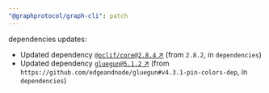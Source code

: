 ```yaml
---
"@graphprotocol/graph-cli": patch
---
```

dependencies updates:
  - Updated dependency [`@oclif/core@2.8.4` ↗︎](https://www.npmjs.com/package/@oclif/core/v/2.8.4) (from `2.8.2`, in `dependencies`)
  - Updated dependency [`gluegun@5.1.2` ↗︎](https://www.npmjs.com/package/gluegun/v/5.1.2) (from `https://github.com/edgeandnode/gluegun#v4.3.1-pin-colors-dep`, in `dependencies`)
